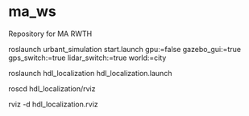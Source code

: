 # ma_ws
Repository for MA RWTH


roslaunch urbant_simulation start.launch gpu:=false gazebo_gui:=true gps_switch:=true lidar_switch:=true world:=city


roslaunch hdl_localization hdl_localization.launch


roscd hdl_localization/rviz


rviz -d hdl_localization.rviz
